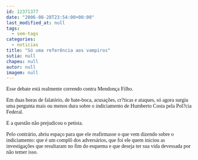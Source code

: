 ```yaml
---
id: 12371377
date: "2006-08-28T23:54:00+00:00"
last_modified_at: null
tags:
  - sem-tags
categories:
  - noticias
title: "Só uma referência aos vampiros"
sutia: null
chapeu: null
autor: null
imagem: null
---
```

<p><P><FONT face=Verdana>Esse debate está realmente correndo contra Mendonça Filho.</FONT></P></p>
<p><P><FONT face=Verdana>Em duas horas de falatório, de bate-boca, acusações, cr?ticas e ataques, só agora surgiu uma pergunta mais ou menos dura sobre o indiciamento de Humberto Costa pela Pol?cia Federal.</FONT></P></p>
<p><P><FONT face=Verdana>E a questão não prejudicou o petista. </FONT></P></p>
<p><P><FONT face=Verdana>Pelo contrário, abriu espaço para que ele reafirmasse o que vem dizendo sobre o indiciamento: que é um complô dos adversários, que foi ele quem iniciou as investigações que resultaram no fim do esquema e que deseja ter sua vida devessada por não temer isso.</FONT></P> </p>
